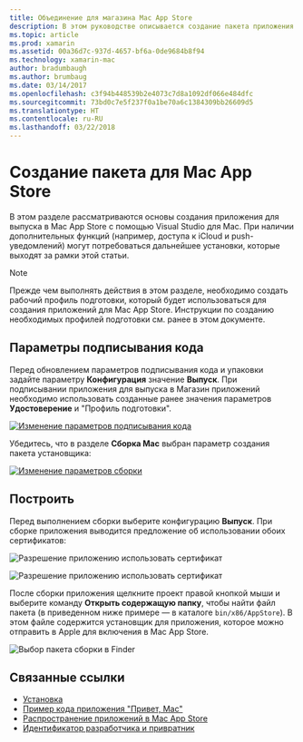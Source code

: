 ```yaml
---
title: Объединение для магазина Mac App Store
description: В этом руководстве описывается создание пакета приложения Xamarin.Mac для публикации в Mac App Store.
ms.topic: article
ms.prod: xamarin
ms.assetid: 00a36d7c-937d-4657-bf6a-0de9684b8f94
ms.technology: xamarin-mac
author: bradumbaugh
ms.author: brumbaug
ms.date: 03/14/2017
ms.openlocfilehash: c3f94b448539b2e4073c7d8a1092df066e484dfc
ms.sourcegitcommit: 73bd0c7e5f237f0a1be70a6c1384309bb26609d5
ms.translationtype: HT
ms.contentlocale: ru-RU
ms.lasthandoff: 03/22/2018
---
```

# <a name="bundle-for-mac-app-store"></a>Создание пакета для Mac App Store

В этом разделе рассматриваются основы создания приложения для выпуска в Mac App Store с помощью Visual Studio для Mac. При наличии дополнительных функций (например, доступа к iCloud и push-уведомлений) могут потребоваться дальнейшее установки, которые выходят за рамки этой статьи.

> [!NOTE]
> Прежде чем выполнять действия в этом разделе, необходимо создать рабочий профиль подготовки, который будет использоваться для создания приложений для Mac App Store. Инструкции по созданию необходимых профилей подготовки см. ранее в этом документе.

## <a name="code-signing-options"></a>Параметры подписывания кода

Перед обновлением параметров подписывания кода и упаковки задайте параметру **Конфигурация** значение **Выпуск**. При подписывании приложения для выпуска в Магазин приложений необходимо использовать созданные ранее значения параметров **Удостоверение** и "Профиль подготовки".

 [![Изменение параметров подписывания кода](bundling-images/config02.png "Editing the code signing options")](bundling-images/config02-large.png#lightbox)

Убедитесь, что в разделе **Сборка Mac** выбран параметр создания пакета установщика:

[![Изменение параметров сборки](bundling-images/config03.png "Editing the build options")](bundling-images/config03-large.png#lightbox)

## <a name="build"></a>Построить

Перед выполнением сборки выберите конфигурацию **Выпуск**. При сборке приложения выводится предложение об использовании обоих сертификатов:

 ![Разрешение приложению использовать сертификат](bundling-images/image62.png "Allowing the app to use the certificate")

 ![Разрешение приложению использовать сертификат](bundling-images/image63.png "Allowing the app to use the certificate")

После сборки приложения щелкните проект правой кнопкой мыши и выберите команду **Открыть содержащую папку**, чтобы найти файл пакета (в приведенном ниже примере — в каталоге `bin/x86/AppStore`).  В этом файле содержится установщик для приложения, которое можно отправить в Apple для включения в Mac App Store.

 ![Выбор пакета сборки в Finder](bundling-images/image64.png "Selecting the build package in Finder")


## <a name="related-links"></a>Связанные ссылки

- [Установка](/visualstudio/mac/installation/)
- [Пример кода приложения "Привет, Mac"](~/mac/get-started/hello-mac.md)
- [Распространение приложений в Mac App Store](https://developer.apple.com/devcenter/mac/checklist/)
- [Идентификатор разработчика и привратник](https://developer.apple.com/resources/developer-id/)

